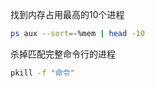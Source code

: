 找到内存占用最高的10个进程

```bash
ps aux --sort=-%mem | head -10
```

杀掉匹配完整命令行的进程

```bash
pkill -f "命令"
```
